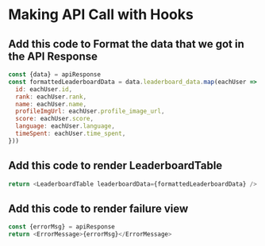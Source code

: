 # Making API Call with Hooks

## Add this code to Format the data that we got in the API Response

```js
const {data} = apiResponse
const formattedLeaderboardData = data.leaderboard_data.map(eachUser => ({
  id: eachUser.id,
  rank: eachUser.rank,
  name: eachUser.name,
  profileImgUrl: eachUser.profile_image_url,
  score: eachUser.score,
  language: eachUser.language,
  timeSpent: eachUser.time_spent,
}))
```

## Add this code to render LeaderboardTable

```js
return <LeaderboardTable leaderboardData={formattedLeaderboardData} />
```

## Add this code to render failure view

```js
const {errorMsg} = apiResponse
return <ErrorMessage>{errorMsg}</ErrorMessage>
```
